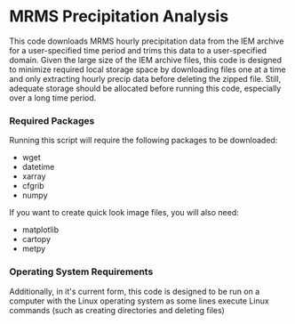 # MRMS Precipitation Analysis

This code downloads MRMS hourly precipitation data from the IEM archive for a user-specified time period and trims this data to a user-specified domain. Given the large size of the IEM archive files, this code is designed to minimize required local storage space by downloading files one at a time and only extracting hourly precip data before deleting the zipped file. Still, adequate storage should be allocated before running this code, especially over a long time period.

### Required Packages
Running this script will require the following packages to be downloaded:
- wget
- datetime
- xarray
- cfgrib
- numpy

If you want to create quick look image files, you will also need:
- matplotlib
- cartopy
- metpy

### Operating System Requirements
Additionally, in it's current form, this code is designed to be run on a computer with the Linux operating system as some lines execute Linux commands (such as creating directories and deleting files)
